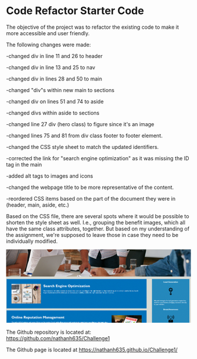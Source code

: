 # Code Refactor Starter Code

The objective of the project was to refactor the existing code to make it more accessible and user friendly.

The following changes were made:

-changed div in line 11 and 26 to header

-changed div in line 13 and 25 to nav

-changed div in lines 28 and 50 to main

-changed "div"s within new main to sections

-changed div on lines 51 and 74 to aside

-changed divs within aside to sections

-changed line 27 div (hero class) to figure since it's an image

-changed lines 75 and 81 from div class footer to footer element.

-changed the CSS style sheet to match the updated identifiers.

-corrected the link for "search engine optimization" as it was missing the ID tag in the main

-added alt tags to images and icons

-changed the webpage title to be more representative of the content.

-reordered CSS items based on the part of the document they were in (header, main, aside, etc.)

Based on the CSS file, there are several spots where it would be possible to shorten the style sheet as well. I.e., grouping the benefit images, which all have the same class attributes, together. But based on my understanding of the assignment, we're supposed to leave those in case they need to be individually modified.


![image of website demo](./Assets/images/website.gif)

The Github repository is located at: https://github.com/nathanh635/Challenge1

The Github page is located at https://nathanh635.github.io/Challenge1/
